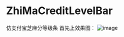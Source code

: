 # ZhiMaCreditLevelBar
仿支付宝芝麻分等级条
首先上效果图：
![image](https://github.com/zhangchunbin/ZhiMaCreditLevelBar/blob/master/screenShot/leverView.gif)
